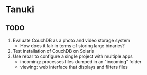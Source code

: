 # Tanuki

## TODO

1. Evaluate CouchDB as a photo and video storage system
    * How does it fair in terms of storing large binaries?
1. Test installation of CouchDB on Solaris
1. Use rebar to configure a single project with multiple apps
    * incoming: processes files dumped in an "incoming" folder
    * viewing: web interface that displays and filters files
